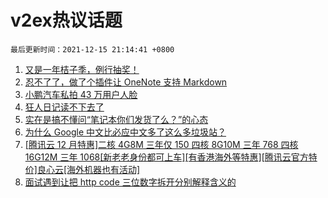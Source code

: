 # v2ex热议话题

`最后更新时间：2021-12-15 21:14:41 +0800`

1. [又是一年桔子季，例行抽奖！](https://www.v2ex.com/t/822298)
1. [忍不了了，做了个插件让 OneNote 支持 Markdown](https://www.v2ex.com/t/822262)
1. [小鹏汽车私拍 43 万用户人脸](https://www.v2ex.com/t/822279)
1. [狂人日记读不下去了](https://www.v2ex.com/t/822259)
1. [实在是搞不懂问“笔记本你们发货了么？”的心态](https://www.v2ex.com/t/822386)
1. [为什么 Google 中文比必应中文多了这么多垃圾站？](https://www.v2ex.com/t/822308)
1. [[腾讯云 12 月特惠]二核 4G8M 三年仅 150 四核 8G10M 三年 768 四核 16G12M 三年 1068[新老老身份都可上车][有香港海外等特惠][腾讯云官方特价]良心云[海外机器也有活动]](https://www.v2ex.com/t/822285)
1. [面试遇到让把 http code 三位数字拆开分别解释含义的](https://www.v2ex.com/t/822290)

